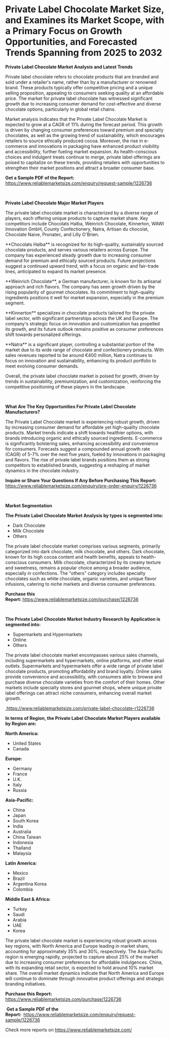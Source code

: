 <p><h1>Private Label Chocolate Market Size, and Examines its Market Scope, with a Primary Focus on Growth Opportunities, and Forecasted Trends Spanning from 2025 to 2032</h1></p><p><strong>Private Label Chocolate Market Analysis and Latest Trends</strong></p>
<p><p>Private label chocolate refers to chocolate products that are branded and sold under a retailer's name, rather than by a manufacturer or renowned brand. These products typically offer competitive pricing and a unique selling proposition, appealing to consumers seeking quality at an affordable price. The market for private label chocolate has witnessed significant growth due to increasing consumer demand for cost-effective and diverse chocolate options, particularly in global retail chains.</p><p>Market analysis indicates that the Private Label Chocolate Market is expected to grow at a CAGR of 11% during the forecast period. This growth is driven by changing consumer preferences toward premium and specialty chocolates, as well as the growing trend of sustainability, which encourages retailers to source ethically produced cocoa. Moreover, the rise in e-commerce and innovations in packaging have enhanced product visibility and accessibility, further fueling market expansion. As health-conscious choices and indulgent treats continue to merge, private label offerings are poised to capitalize on these trends, providing retailers with opportunities to strengthen their market positions and attract a broader consumer base.</p></p>
<p><strong>Get a Sample PDF of the Report:&nbsp;</strong> <a href="https://www.reliablemarketsize.com/enquiry/request-sample/1226736?utm_campaign=2289&utm_medium=2&utm_source=Github&utm_content=ia&utm_term=14022025&utm_id=private-label-chocolate">https://www.reliablemarketsize.com/enquiry/request-sample/1226736</a></p>
<p>&nbsp;</p>
<p><strong>Private Label Chocolate Major Market Players</strong></p>
<p><p>The private label chocolate market is characterized by a diverse range of players, each offering unique products to capture market share. Key competitors include Chocolats Halba, Weinrich Chocolate, Kinnerton, WAWI Innovation GmbH, County Confectionery, Natra, Artisan du chocolat, Chocolate Naive, Pronatec, and Lilly O'Brien.</p><p>**Chocolats Halba** is recognized for its high-quality, sustainably sourced chocolate products, and serves various retailers across Europe. The company has experienced steady growth due to increasing consumer demand for premium and ethically sourced products. Future projections suggest a continued upward trend, with a focus on organic and fair-trade lines, anticipated to expand its market presence.</p><p>**Weinrich Chocolate**, a German manufacturer, is known for its artisanal approach and rich flavors. The company has seen growth driven by the rising popularity of gourmet chocolates. Its commitment to high-quality ingredients positions it well for market expansion, especially in the premium segment.</p><p>**Kinnerton** specializes in chocolate products tailored for the private label sector, with significant partnerships across the UK and Europe. The company's strategic focus on innovation and customization has propelled its growth, and its future outlook remains positive as consumer preferences shift towards personalized offerings.</p><p>**Natra** is a significant player, controlling a substantial portion of the market due to its wide range of chocolate and confectionery products. With sales revenues reported to be around €400 million, Natra continues to focus on innovation and sustainability, enhancing its product portfolio to meet evolving consumer demands.</p><p>Overall, the private label chocolate market is poised for growth, driven by trends in sustainability, premiumization, and customization, reinforcing the competitive positioning of these players in the landscape.</p></p>
<p>&nbsp;</p>
<p><strong>What Are The Key Opportunities For Private Label Chocolate Manufacturers?</strong></p>
<p><p>The Private Label Chocolate market is experiencing robust growth, driven by increasing consumer demand for affordable yet high-quality chocolate products. Market trends indicate a shift towards healthier options, with brands introducing organic and ethically sourced ingredients. E-commerce is significantly bolstering sales, enhancing accessibility and convenience for consumers. Forecasts suggest a compounded annual growth rate (CAGR) of 5-7% over the next five years, fueled by innovations in packaging and flavors. The rise of private label brands positions them as strong competitors to established brands, suggesting a reshaping of market dynamics in the chocolate industry. </p></p>
<p><strong>Inquire or Share Your Questions If Any Before Purchasing This Report:</strong> <a href="https://www.reliablemarketsize.com/enquiry/pre-order-enquiry/1226736?utm_campaign=2289&utm_medium=2&utm_source=Github&utm_content=ia&utm_term=14022025&utm_id=private-label-chocolate">https://www.reliablemarketsize.com/enquiry/pre-order-enquiry/1226736</a></p>
<p>&nbsp;</p>
<p><strong>Market Segmentation</strong></p>
<p><strong>The Private Label Chocolate Market Analysis by types is segmented into:</strong></p>
<p><ul><li>Dark Chocolate</li><li>Milk Chocolate</li><li>Others</li></ul></p>
<p><p>The private label chocolate market comprises various segments, primarily categorized into dark chocolate, milk chocolate, and others. Dark chocolate, known for its high cocoa content and health benefits, appeals to health-conscious consumers. Milk chocolate, characterized by its creamy texture and sweetness, remains a popular choice among a broader audience, especially in confections. The "others" category includes specialty chocolates such as white chocolate, organic varieties, and unique flavor infusions, catering to niche markets and diverse consumer preferences.</p></p>
<p><strong>Purchase this Report:&nbsp;</strong><a href="https://www.reliablemarketsize.com/purchase/1226736?utm_campaign=2289&utm_medium=2&utm_source=Github&utm_content=ia&utm_term=14022025&utm_id=private-label-chocolate">https://www.reliablemarketsize.com/purchase/1226736</a></p>
<p>&nbsp;</p>
<p><strong>The Private Label Chocolate Market Industry Research by Application is segmented into:</strong></p>
<p><ul><li>Supermarkets and Hypermarkets</li><li>Online</li><li>Others</li></ul></p>
<p><p>The private label chocolate market encompasses various sales channels, including supermarkets and hypermarkets, online platforms, and other retail outlets. Supermarkets and hypermarkets offer a wide range of private label chocolate products, promoting affordability and brand loyalty. Online sales provide convenience and accessibility, with consumers able to browse and purchase diverse chocolate varieties from the comfort of their homes. Other markets include specialty stores and gourmet shops, where unique private label offerings can attract niche consumers, enhancing overall market growth.</p></p>
<p><a href="https://www.reliablemarketsize.com/private-label-chocolate-r1226736?utm_campaign=2289&utm_medium=2&utm_source=Github&utm_content=ia&utm_term=14022025&utm_id=private-label-chocolate">&nbsp;https://www.reliablemarketsize.com/private-label-chocolate-r1226736</a></p>
<p><strong>In terms of Region, the Private Label Chocolate Market Players available by Region are:</strong></p>
<p>
    <p> <strong> North America: </strong>
        <ul>
            <li>United States</li>
            <li>Canada</li>
        </ul>
        </p> 
    <p> <strong> Europe: </strong>
        <ul>
            <li>Germany</li>
            <li>France</li>
            <li>U.K.</li>
            <li>Italy</li>
            <li>Russia</li>
        </ul>
        </p> 
    <p> <strong> Asia-Pacific: </strong>
        <ul>
            <li>China</li>
            <li>Japan</li>
            <li>South Korea</li>
            <li>India</li>
            <li>Australia</li>
            <li>China Taiwan</li>
            <li>Indonesia</li>
            <li>Thailand</li>
            <li>Malaysia</li>
        </ul>
        </p> 
    <p> <strong> Latin America: </strong>
        <ul>
            <li>Mexico</li>
            <li>Brazil</li>
            <li>Argentina Korea</li>
            <li>Colombia</li>
        </ul>
        </p> 
    <p> <strong> Middle East & Africa: </strong>
        <ul>
            <li>Turkey</li>
            <li>Saudi</li>
            <li>Arabia</li>
            <li>UAE</li>
            <li>Korea</li>
        </ul>
    </p>
    </p>
<p><p>The private label chocolate market is experiencing robust growth across key regions, with North America and Europe leading in market share, accounting for approximately 35% and 30%, respectively. The Asia-Pacific region is emerging rapidly, projected to capture about 25% of the market due to increasing consumer preferences for affordable indulgences. China, with its expanding retail sector, is expected to hold around 10% market share. The overall market dynamics indicate that North America and Europe will continue to dominate through innovative product offerings and strategic branding initiatives.</p></p>
<p><strong>Purchase this Report: </strong><a href="https://www.reliablemarketsize.com/purchase/1226736?utm_campaign=2289&utm_medium=2&utm_source=Github&utm_content=ia&utm_term=14022025&utm_id=private-label-chocolate">https://www.reliablemarketsize.com/purchase/1226736</a></p>
<p>&nbsp;<strong>Get a Sample PDF of the Report:&nbsp;&nbsp;</strong><a href="https://www.reliablemarketsize.com/enquiry/request-sample/1226736?utm_campaign=2289&utm_medium=2&utm_source=Github&utm_content=ia&utm_term=14022025&utm_id=private-label-chocolate">https://www.reliablemarketsize.com/enquiry/request-sample/1226736</a></p>
<p><strong></strong></p>
<p>Check more reports on <a href="https://www.reliablemarketsize.com/?utm_campaign=2289&utm_medium=2&utm_source=Github&utm_content=ia&utm_term=14022025&utm_id=private-label-chocolate">https://www.reliablemarketsize.com/</a></p>